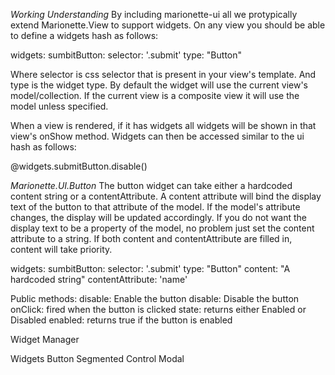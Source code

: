 *Working Understanding*
By including marionette-ui all we protypically extend Marionette.View to support widgets.
On any view you should be able to define a widgets hash as follows:

widgets:
  sumbitButton:
    selector: '.submit'
    type: "Button"

Where selector is css selector that is present in your view's template. And type is the widget type. By default
the widget will use the current view's model/collection. If the current view is a composite view it will use the model
unless specified.

When a view is rendered, if it has widgets all widgets will be shown in that view's onShow method.
Widgets can then be accessed similar to the ui hash as follows:

@widgets.submitButton.disable()


*Marionette.UI.Button*
The button widget can take either a hardcoded content string or a contentAttribute. A content attribute will bind the display text of the button to that attribute of the model. If the model's attribute changes, the display will be updated accordingly. If you do not want the display text to be a property of the model, no problem just set the content attribute to a string. If both content and contentAttribute are filled in, content will take priority.

widgets:
  sumbitButton:
    selector: '.submit'
    type: "Button"
    content: "A hardcoded string"
    contentAttribute: 'name'

Public methods:
  disable: Enable the button
  disable: Disable the button
  onClick: fired when the button is clicked
  state: returns either Enabled or Disabled
  enabled: returns true if the button is enabled

Widget Manager


Widgets
  Button
  Segmented Control
  Modal

